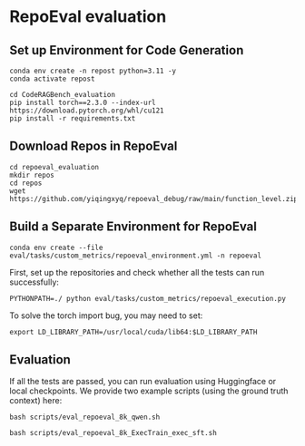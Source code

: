 # RepoEval evaluation

## Set up Environment for Code Generation
```
conda env create -n repost python=3.11 -y
conda activate repost

cd CodeRAGBench_evaluation
pip install torch==2.3.0 --index-url https://download.pytorch.org/whl/cu121
pip install -r requirements.txt
```

## Download Repos in RepoEval
```
cd repoeval_evaluation
mkdir repos
cd repos
wget https://github.com/yiqingxyq/repoeval_debug/raw/main/function_level.zip
```

## Build a Separate Environment for RepoEval
```
conda env create --file eval/tasks/custom_metrics/repoeval_environment.yml -n repoeval
```

First, set up the repositories and check whether all the tests can run successfully:
```
PYTHONPATH=./ python eval/tasks/custom_metrics/repoeval_execution.py
```

To solve the torch import bug, you may need to set:
```
export LD_LIBRARY_PATH=/usr/local/cuda/lib64:$LD_LIBRARY_PATH
```

## Evaluation
If all the tests are passed, you can run evaluation using Huggingface or local checkpoints. We provide two example scripts (using the ground truth context) here:
```
bash scripts/eval_repoeval_8k_qwen.sh

bash scripts/eval_repoeval_8k_ExecTrain_exec_sft.sh
```
